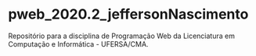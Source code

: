 # pweb_2020.2_jeffersonNascimento
 Repositório para a disciplina de Programação Web da Licenciatura em Computação e Informática - UFERSA/CMA.
